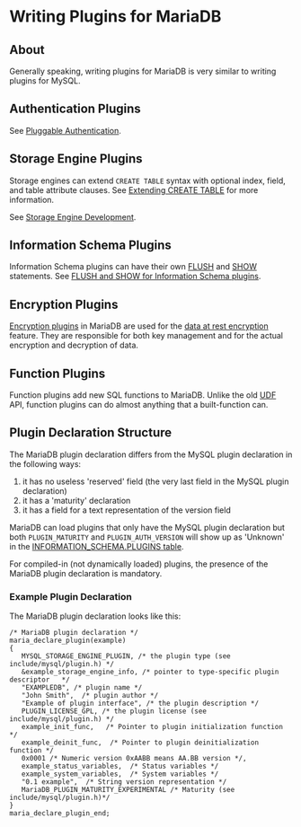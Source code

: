 
# Writing Plugins for MariaDB


## About


Generally speaking, writing plugins for MariaDB is very similar to writing plugins for MySQL.


## Authentication Plugins


See [Pluggable Authentication](../plugins/authentication-plugins/pluggable-authentication-overview.md).


## Storage Engine Plugins


Storage engines can extend `CREATE TABLE` syntax with optional
index, field, and table attribute clauses. See
[Extending CREATE TABLE](../storage-engines/storage-engines-storage-engine-development/engine-defined-new-tablefieldindex-attributes.md) for more information.


See [Storage Engine Development](../storage-engines/storage-engines-storage-engine-development/README.md).


## Information Schema Plugins


Information Schema plugins can have their own [FLUSH](../sql-statements-and-structure/sql-statements/administrative-sql-statements/flush-commands/flush-tables-for-export.md) and [SHOW](../sql-statements-and-structure/sql-statements/administrative-sql-statements/show/show-procedure-code.md) statements. See 
[FLUSH and SHOW for Information Schema plugins](information-schema-plugins-show-and-flush-statements.md).


## Encryption Plugins


[Encryption plugins](encryption-plugin-api.md) in MariaDB are used for the [data at rest encryption](../../security/securing-mariadb/securing-mariadb-encryption/encryption-data-at-rest-encryption/data-at-rest-encryption-overview.md) feature. They are responsible for both key management and for the actual encryption and decryption of data.


## Function Plugins


Function plugins add new SQL functions to MariaDB. Unlike the old [UDF](../../server-usage/programming-customizing-mariadb/user-defined-functions/user-defined-functions-security.md) API, function plugins can do almost anything that a built-function can.


## Plugin Declaration Structure


The MariaDB plugin declaration differs from
the MySQL plugin declaration in the following ways:


1. it has no useless 'reserved' field (the very last field in the MySQL plugin declaration)
1. it has a 'maturity' declaration
1. it has a field for a text representation of the version field


MariaDB can load plugins that only have the MySQL plugin declaration but both `PLUGIN_MATURITY` and `PLUGIN_AUTH_VERSION` will show up as 'Unknown' in the
[INFORMATION_SCHEMA.PLUGINS table](../sql-statements-and-structure/sql-statements/administrative-sql-statements/system-tables/information-schema/information-schema-tables/plugins-table-information-schema.md).


For compiled-in (not dynamically loaded) plugins, the presence of the MariaDB plugin declaration is mandatory.


### Example Plugin Declaration


The MariaDB plugin declaration looks like this:


```
/* MariaDB plugin declaration */
maria_declare_plugin(example)
{
   MYSQL_STORAGE_ENGINE_PLUGIN, /* the plugin type (see include/mysql/plugin.h) */
   &example_storage_engine_info, /* pointer to type-specific plugin descriptor   */
   "EXAMPLEDB", /* plugin name */
   "John Smith",  /* plugin author */
   "Example of plugin interface", /* the plugin description */
   PLUGIN_LICENSE_GPL, /* the plugin license (see include/mysql/plugin.h) */
   example_init_func,   /* Pointer to plugin initialization function */
   example_deinit_func,  /* Pointer to plugin deinitialization function */
   0x0001 /* Numeric version 0xAABB means AA.BB version */,
   example_status_variables,  /* Status variables */
   example_system_variables,  /* System variables */
   "0.1 example",  /* String version representation */
   MariaDB_PLUGIN_MATURITY_EXPERIMENTAL /* Maturity (see include/mysql/plugin.h)*/
}
maria_declare_plugin_end;
```
